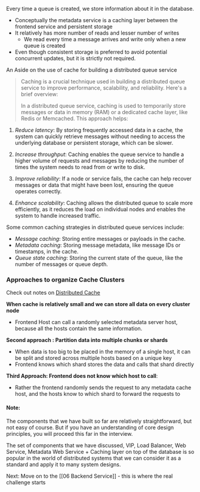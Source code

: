 Every time a queue is created, we store information about it in the database. 
- Conceptually the metadata service is a caching layer between the frontend service and persistent storage
- It relatively has more number of reads and lesser number of writes
	- We read every time a message arrives and write only when a new queue is created
- Even though consistent storage is preferred to avoid potential concurrent updates, but it is strictly not required.

An Aside on the use of cache for building a distributed queue service

> Caching is a crucial technique used in building a distributed queue service to improve performance, scalability, and reliability. Here's a brief overview:
> 
> In a distributed queue service, caching is used to temporarily store messages or data in memory (RAM) or a dedicated cache layer, like Redis or Memcached. This approach helps:
> 
1. *Reduce latency*: By storing frequently accessed data in a cache, the system can quickly retrieve messages without needing to access the underlying database or persistent storage, which can be slower.

2. *Increase throughput*: Caching enables the queue service to handle a higher volume of requests and messages by reducing the number of times the system needs to read from or write to disk.

3. *Improve reliability*: If a node or service fails, the cache can help recover messages or data that might have been lost, ensuring the queue operates correctly.

4. *Enhance scalability*: Caching allows the distributed queue to scale more efficiently, as it reduces the load on individual nodes and enables the system to handle increased traffic.

Some common caching strategies in distributed queue services include:

- *Message caching*: Storing entire messages or payloads in the cache.
- *Metadata caching*: Storing message metadata, like message IDs or timestamps, in the cache.
- *Queue state caching*: Storing the current state of the queue, like the number of messages or queue depth.
### Approaches to organize Cache Clusters

Check out notes on [Distributed Cache](https://github.com/parthasarathydNU/Interview-Prep-Materials/tree/main/System%20design/Notes/Distributed%20Cache)

**When cache is relatively small and we can store all data on every cluster node**
- Frontend Host can call a randomly selected metadata server host, because all the hosts contain the same information.

**Second approach : Partition data into multiple chunks or shards**
- When data is too big to be placed in the memory of a single host, it can be split and stored across multiple hosts based on a unique key
- Frontend knows which shard stores the data and calls that shard directly

**Third Approach: Frontend does not know which host to call**:
- Rather the frontend randomly sends the request to any metadata cache host, and the hosts know to which shard to forward the requests to

#### Note:
The components that we have built so far are relatively straightforward, but not easy of course. But if you have an understanding of core design principles, you will proceed this far in the interview. 

The set of components that we have discussed, VIP, Load Balancer, Web Service, Metadata Web Service + Caching layer on top of the database is so popular in the world of distributed systems that we can consider it as a standard and apply it to many system designs.

Next: Move on to the [[06 Backend Service]] - this is where the real challenge starts